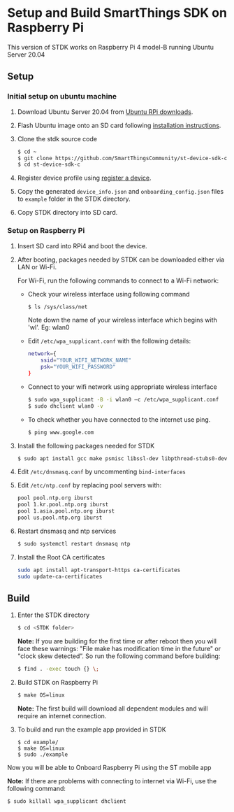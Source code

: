 # Setup and Build SmartThings SDK on Raspberry Pi

This version of STDK works on Raspberry Pi 4 model-B running Ubuntu Server 20.04

## Setup

### Initial setup on ubuntu machine

1. Download Ubuntu Server 20.04 from [Ubuntu RPi downloads](https://ubuntu.com/download/raspberry-pi/thank-you?version=20.04&architecture=arm64+raspi).
 
2. Flash Ubuntu image onto an SD card following [installation instructions](https://www.raspberrypi.org/documentation/installation/installing-images/).

3. Clone the stdk source code

   ```sh
   $ cd ~
   $ git clone https://github.com/SmartThingsCommunity/st-device-sdk-c.git
   $ cd st-device-sdk-c
   ```

4. Register device profile using [register a device](https://github.com/SmartThingsCommunity/st-device-sdk-c-ref/blob/master/doc/getting_started.md#register-a-device).

5. Copy the generated `device_info.json` and `onboarding_config.json` files to `example` folder in the STDK directory.

6. Copy STDK directory into SD card.


### Setup on Raspberry Pi

1. Insert SD card into RPi4 and boot the device.

2. After booting, packages needed by STDK can be downloaded either via LAN or Wi-Fi.

   For Wi-Fi, run the following commands to connect to a Wi-Fi network:
   - Check your wireless interface using following command
      ```sh
      $ ls /sys/class/net
      ```
     Note down the name of your wireless interface which begins with 'wl'. Eg: wlan0

   - Edit `/etc/wpa_supplicant.conf` with the following details:

      ```sh
      network={
          ssid="YOUR_WIFI_NETWORK_NAME"
          psk="YOUR_WIFI_PASSWORD"
      }
      ```

   - Connect to your wifi network using appropriate wireless interface

     ```sh
     $ sudo wpa_supplicant -B -i wlan0 –c /etc/wpa_supplicant.conf
     $ sudo dhclient wlan0 -v
     ```

   - To check whether you have connected to the internet use ping.
     ```sh
     $ ping www.google.com
     ```

3. Install the following packages needed for STDK

   ```sh
   $ sudo apt install gcc make psmisc libssl-dev libpthread-stubs0-dev libglib2.0-dev dnsmasq ntp
   ```

4. Edit `/etc/dnsmasq.conf` by uncommenting `bind-interfaces`

5. Edit `/etc/ntp.conf` by replacing pool servers with:

   ```sh
   pool pool.ntp.org iburst
   pool 1.kr.pool.ntp.org iburst
   pool 1.asia.pool.ntp.org iburst
   pool us.pool.ntp.org iburst
   ```

5. Restart dnsmasq and ntp services

   ```sh
   $ sudo systemctl restart dnsmasq ntp
   ```

6. Install the Root CA certificates

   ```sh
   sudo apt install apt-transport-https ca-certificates
   sudo update-ca-certificates
   ```

## Build

1. Enter the STDK directory

   ```sh
   $ cd <STDK folder>
   ```

   **Note:** If you are building for the first time or after reboot then you will face these warnings: "File make has modification time in the future" or "clock skew detected”. So run the following command before building:

   ```sh
   $ find . -exec touch {} \;
   ```

2. Build STDK on Raspberry Pi

   ```sh
   $ make OS=linux
   ```

   **Note:** The first build will download all dependent modules and will require an internet connection.

3. To build and run the example app provided in STDK

   ```
   $ cd example/
   $ make OS=linux
   $ sudo ./example
   ```

Now you will be able to Onboard Raspberry Pi using the ST mobile app

**Note:** If there are problems with connecting to internet via Wi-Fi, use the following command:

```sh
$ sudo killall wpa_supplicant dhclient
```
